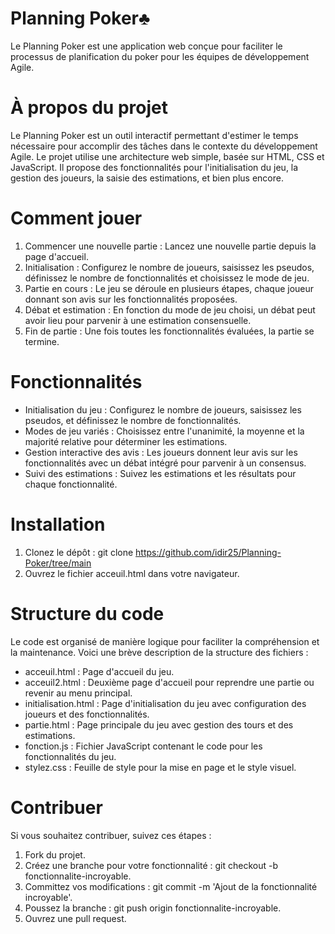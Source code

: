 # Planning Poker♣️
Le Planning Poker est une application web conçue pour faciliter le processus de planification du poker pour les équipes de développement Agile.

# À propos du projet
Le Planning Poker est un outil interactif permettant d'estimer le temps nécessaire pour accomplir des tâches dans le contexte du développement Agile. Le projet utilise une architecture web simple, basée sur HTML, CSS et JavaScript. Il propose des fonctionnalités pour l'initialisation du jeu, la gestion des joueurs, la saisie des estimations, et bien plus encore.

# Comment jouer
 1.	Commencer une nouvelle partie : Lancez une nouvelle partie depuis la page d'accueil.
 2.	Initialisation : Configurez le nombre de joueurs, saisissez les pseudos, définissez le nombre de fonctionnalités et choisissez le mode de jeu.
 3.	Partie en cours : Le jeu se déroule en plusieurs étapes, chaque joueur donnant son avis sur les fonctionnalités proposées.
 4.	Débat et estimation : En fonction du mode de jeu choisi, un débat peut avoir lieu pour parvenir à une estimation consensuelle.
 5.	Fin de partie : Une fois toutes les fonctionnalités évaluées, la partie se termine.

# Fonctionnalités
*	Initialisation du jeu : Configurez le nombre de joueurs, saisissez les pseudos, et définissez le nombre de fonctionnalités.
* Modes de jeu variés : Choisissez entre l'unanimité, la moyenne et la majorité relative pour déterminer les estimations.
*	Gestion interactive des avis : Les joueurs donnent leur avis sur les fonctionnalités avec un débat intégré pour parvenir à un consensus.
*	Suivi des estimations : Suivez les estimations et les résultats pour chaque fonctionnalité.

# Installation
1.	Clonez le dépôt : git clone https://github.com/idir25/Planning-Poker/tree/main
2.	Ouvrez le fichier acceuil.html dans votre navigateur.
   
# Structure du code
Le code est organisé de manière logique pour faciliter la compréhension et la maintenance. Voici une brève description de la structure des fichiers :
*	acceuil.html : Page d'accueil du jeu.
*	acceuil2.html : Deuxième page d'accueil pour reprendre une partie ou revenir au menu principal.
*	initialisation.html : Page d'initialisation du jeu avec configuration des joueurs et des fonctionnalités.
*	partie.html : Page principale du jeu avec gestion des tours et des estimations.
*	fonction.js : Fichier JavaScript contenant le code pour les fonctionnalités du jeu.
*	stylez.css : Feuille de style pour la mise en page et le style visuel.

# Contribuer
Si vous souhaitez contribuer, suivez ces étapes :
1.	Fork du projet.
2.	Créez une branche pour votre fonctionnalité : git checkout -b fonctionnalite-incroyable.
3.	Committez vos modifications : git commit -m 'Ajout de la fonctionnalité incroyable'.
4.	Poussez la branche : git push origin fonctionnalite-incroyable.
5.	Ouvrez une pull request.
   


